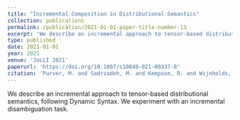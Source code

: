 ```yaml
---
title: "Incremental Composition in Distributional Semantics"
collection: publications
permalink: /publication/2021-01-01-paper-title-number-13
excerpt: 'We describe an incremental approach to tensor-based distributional semantics, following Dynamic Syntax. We experiment with an incremental disambiguation task.'
type: published
date: 2021-01-01
year: 2021
venue: 'JoLLI 2021'
paperurl: 'https://doi.org/10.1007/s10849-021-09337-8'
citation: 'Purver, M. and Sadrzadeh, M. and Kempson, R. and Wijnholds, G. and Hough, J. (2021). &quot;Incremental Composition in Distributional Semantics.&quot;  <i>Journal of Logic, Language and Information</i>.'
---
```

We describe an incremental approach to tensor-based distributional semantics, following Dynamic Syntax. We experiment with an incremental disambiguation task.
